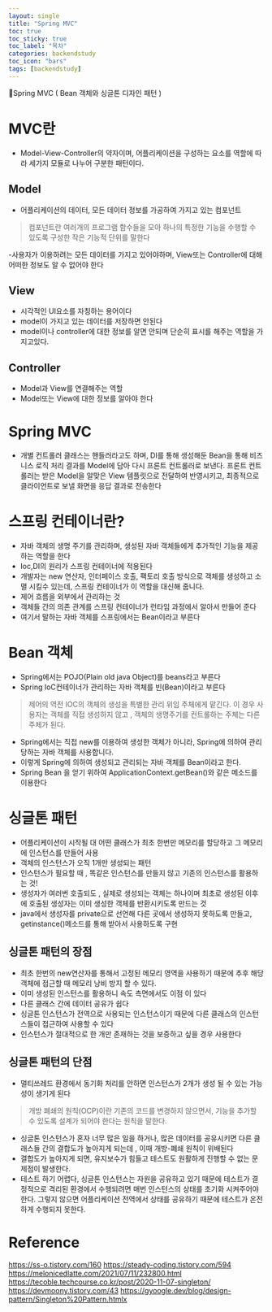 ```yaml
---
layout: single
title: "Spring MVC"
toc: true
toc_sticky: true
toc_label: "목차"
categories: backendstudy
toc_icon: "bars"
tags: [backendstudy]
---
```


📘Spring MVC ( Bean 객체와 싱글톤 디자인 패턴 )

# MVC란
- Model-View-Controller의 약자이며, 어플리케이션을 구성하는 요소를 역할에 따라 세가지 모듈로 나누어 구분한 패턴이다.

## Model
- 어플리케이션의 데이터, 모든 데이터 정보를 가공하여 가지고 있는 컴포넌트

> 컴포넌트란 여러개의 프로그램 함수들을 모아 하나의 특정한 기능을 수행할 수 있도록 구성한 작은 기능적 단위를 말한다

-사용자가 이용하려는 모든 데이터를 가지고 있어야하며, View또는 Controller에 대해 어떠한 정보도 알 수 없어야 한다

## View
- 시각적인 UI요소를 자칭하는 용어이다
- model이 가지고 있는 데이터를 저장하면 안된다
- model이나 controller에 대한 정보를 알면 안되며 단순히 표시를 해주는 역할을 가지고있다.

## Controller
- Model과 View를 연결해주는 역할
- Model또는 View에 대한 정보를 알아야 한다

# Spring MVC
- 개별 컨트롤러 클래스는 핸들러라고도 하며, DI를 통해 생성해둔 Bean을 통해 비즈니스 로직 처리 결과를 Model에 담아 다시 프론트 컨트롤러로 보낸다. 프론트 컨트롤러는 받은 Model을 알맞은 View 템플릿으로 전달하여 반영시키고, 최종적으로 클라이언트로 보낼 화면을 응답 결과로 전송한다

# 스프링 컨테이너란?
- 자바 객체의 생명 주기를 관리하며, 생성된 자바 객체들에게 추가적인 기능을 제공하는 역할을 한다
- Ioc,DI의 원리가 스프링 컨테이너에 적용된다
- 개발자는 new 연산자, 인터페이스 호출, 팩토리 호출 방식으로 객체를 생성하고 소멸 시킬수 있는데, 스프링 컨테이너가 이 역할을 대신해 줍니다. 
- 제어 흐름을 외부에서 관리하는 것
- 객체들 간의 의존 관계를 스프링 컨테이너가 런타임 과정에서 알아서 만들어 준다
- 여기서 말하는 자바 객체를 스프링에서는 Bean이라고 부른다

# Bean 객체
- Spring에서는 POJO(Plain old java Object)를 beans라고 부른다
- Spring IoC컨테이너가 관리하는 자바 객체를 빈(Bean)이라고 부른다

> 제어의 역전 IOC의 
> 객체의 생성을 특별한 관리 위임 주체에게 맡긴다. 이 경우 사용자는 객체를 직접 생성하지 않고 , 객체의 생명주기를 컨트롤하는 주체는 다른주체가 된다.

- Spring에서는 직접 new를 이용하여 생성한 객체가 아니라, Spring에 의하여 관리당하는 자바 객체를 사용합니다.
- 이렇게 Spring에 의하여 생성되고 관리되는 자바 객체를 Bean이라고 한다.
- Spring Bean 을 얻기 위하여 ApplicationContext.getBean()와 같은 메소드를 이용한다

# 싱글톤 패턴
- 어플리케이션이 시작될 대 어떤 클래스가 최초 한번만 메모리를 할당하고 그 메모리에 인스턴스를 만들어 사용
- 객체의 인스턴스가 오직 1개만 생성되는 패턴 
- 인스턴스가 필요할 때 , 똑같은 인스턴스를 만들지 않고 기존의 인스턴스를 활용하는 것!
- 생성자가 여러번 호출되도 , 실제로 생성되는 객체는 하나이며 최초로 생성된 이후에 호출된 생성자는 이미 생성한 객체를 반환시키도록 만드는 것
- java에서 생성자를 private으로 선언해 다른 곳에서 생성하지 못하도록 만들고, getinstance()메소드를 통해 받아서 사용하도록 구현

## 싱글톤 패턴의 장점
- 최초 한번의 new연산자를 통해서 고정된 메모리 영역을 사용하기 때문에 추후 해당 객체에 접근할 때 메모리 낭비 방지 할 수 있다.
- 이미 생성된 인스턴스를 활용하니 속도 측면에서도 이점 이 있다
- 다른 클래스 간에 데이터 공유가 쉽다
- 싱글톤 인스턴스가 전역으로 사용되는 인스턴스이기 때문에 다른 클래스의 인스턴스들이 접근하여 사용할 수 있다
- 인스턴스가 절대적으로 한 개만 존재하는 것을 보증하고 싶을 경우 사용한다

## 싱글톤 패턴의 단점
- 멀티쓰레드 환경에서 동기화 처리를 안하면 인스턴스가 2개가 생성 될 수 있는 가능성이 생기게 된다

> 개방 폐쇄의 원칙(OCP)이란 기존의 코드를 변경하지 않으면서, 기능을 추가할 수 있도록 설계가 되어야 한다는 원칙을 말한다. 

- 싱글톤 인스턴스가 혼자 너무 많은 일을 하거나, 많은 데이터를 공유시키면 다른 클래스들 간의 결합도가 높아지게 되는데 , 이때 개방-폐쇄 원칙이 위배된다
- 결합도가 높아지게 되면, 유지보수가 힘들고 테스트도 원활하게 진행할 수 없는 문제점이 발생한다.
- 테스트 하기 어렵다, 싱글톤 인스턴스는 자원을 공유하고 있기 때문에 테스트가 결정적으로 격리된 환경에서 수행되려면 매번 인스턴스의 상태를 초기화 시켜주어야 한다. 그렇지 않으면 어플리케이션 전역에서 상태를 공유하기 때문에 테스트가 온전하게 수행되지 못한다.

# Reference
https://ss-o.tistory.com/160
https://steady-coding.tistory.com/594
https://melonicedlatte.com/2021/07/11/232800.html
https://tecoble.techcourse.co.kr/post/2020-11-07-singleton/
https://devmoony.tistory.com/43
https://gyoogle.dev/blog/design-pattern/Singleton%20Pattern.htmlx